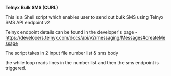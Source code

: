**Telnyx Bulk SMS (CURL)**

This is a Shell script which enables user to send out bulk SMS using Telnyx SMS API endpoint v2

Telnyx endpoint details can be found in the developer's page - https://developers.telnyx.com/docs/api/v2/messaging/Messages#createMessage

The script takes in 2 input file number list & sms body

the while loop reads lines in the number list and then the sms endpoint is triggered.

